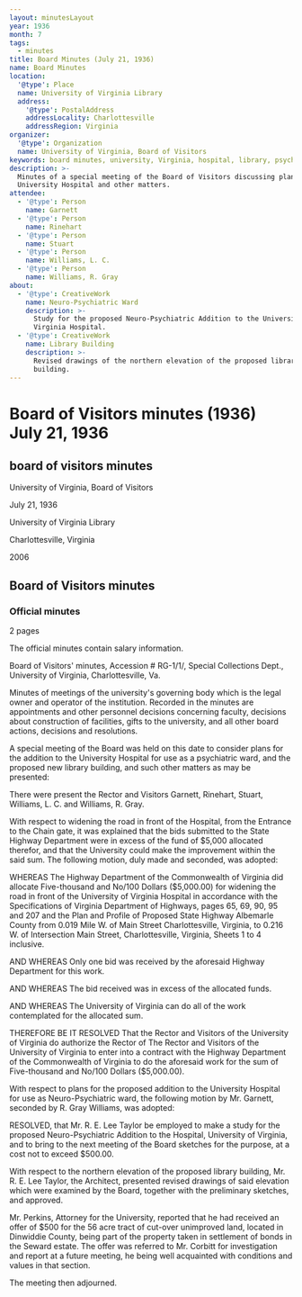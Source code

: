 ```yaml
---
layout: minutesLayout
year: 1936
month: 7
tags:
  - minutes
title: Board Minutes (July 21, 1936)
name: Board Minutes
location:
  '@type': Place
  name: University of Virginia Library
  address:
    '@type': PostalAddress
    addressLocality: Charlottesville
    addressRegion: Virginia
organizer:
  '@type': Organization
  name: University of Virginia, Board of Visitors
keywords: board minutes, university, Virginia, hospital, library, psychiatric ward
description: >-
  Minutes of a special meeting of the Board of Visitors discussing plans for the
  University Hospital and other matters.
attendee:
  - '@type': Person
    name: Garnett
  - '@type': Person
    name: Rinehart
  - '@type': Person
    name: Stuart
  - '@type': Person
    name: Williams, L. C.
  - '@type': Person
    name: Williams, R. Gray
about:
  - '@type': CreativeWork
    name: Neuro-Psychiatric Ward
    description: >-
      Study for the proposed Neuro-Psychiatric Addition to the University of
      Virginia Hospital.
  - '@type': CreativeWork
    name: Library Building
    description: >-
      Revised drawings of the northern elevation of the proposed library
      building.
---
```


<!-- altadded -->
<!-- altadded -->

<!-- llmmeta -->



<!-- llmformatted -->

# Board of Visitors minutes (1936) July 21, 1936

## board of visitors minutes

University of Virginia, Board of Visitors

July 21, 1936

University of Virginia Library

Charlottesville, Virginia

2006

## Board of Visitors minutes

### Official minutes

2 pages

The official minutes contain salary information.

Board of Visitors' minutes, Accession # RG-1/1/, Special Collections Dept., University of Virginia, Charlottesville, Va.

Minutes of meetings of the university's governing body which is the legal owner and operator of the institution. Recorded in the minutes are appointments and other personnel decisions concerning faculty, decisions about construction of facilities, gifts to the university, and all other board actions, decisions and resolutions.

A special meeting of the Board was held on this date to consider plans for the addition to the University Hospital for use as a psychiatric ward, and the proposed new library building, and such other matters as may be presented:

There were present the Rector and Visitors Garnett, Rinehart, Stuart, Williams, L. C. and Williams, R. Gray.

With respect to widening the road in front of the Hospital, from the Entrance to the Chain gate, it was explained that the bids submitted to the State Highway Department were in excess of the fund of $5,000 allocated therefor, and that the University could make the improvement within the said sum. The following motion, duly made and seconded, was adopted:

WHEREAS The Highway Department of the Commonwealth of Virginia did allocate Five-thousand and No/100 Dollars ($5,000.00) for widening the road in front of the University of Virginia Hospital in accordance with the Specifications of Virginia Department of Highways, pages 65, 69, 90, 95 and 207 and the Plan and Profile of Proposed State Highway Albemarle County from 0.019 Mile W. of Main Street Charlottesville, Virginia, to 0.216 W. of Intersection Main Street, Charlottesville, Virginia, Sheets 1 to 4 inclusive.

AND WHEREAS Only one bid was received by the aforesaid Highway Department for this work.

AND WHEREAS The bid received was in excess of the allocated funds.

AND WHEREAS The University of Virginia can do all of the work contemplated for the allocated sum.

THEREFORE BE IT RESOLVED That the Rector and Visitors of the University of Virginia do authorize the Rector of The Rector and Visitors of the University of Virginia to enter into a contract with the Highway Department of the Commonwealth of Virginia to do the aforesaid work for the sum of Five-thousand and No/100 Dollars ($5,000.00).

With respect to plans for the proposed addition to the University Hospital for use as Neuro-Psychiatric ward, the following motion by Mr. Garnett, seconded by R. Gray Williams, was adopted:

RESOLVED, that Mr. R. E. Lee Taylor be employed to make a study for the proposed Neuro-Psychiatric Addition to the Hospital, University of Virginia, and to bring to the next meeting of the Board sketches for the purpose, at a cost not to exceed $500.00.

With respect to the northern elevation of the proposed library building, Mr. R. E. Lee Taylor, the Architect, presented revised drawings of said elevation which were examined by the Board, together with the preliminary sketches, and approved.

Mr. Perkins, Attorney for the University, reported that he had received an offer of $500 for the 56 acre tract of cut-over unimproved land, located in Dinwiddie County, being part of the property taken in settlement of bonds in the Seward estate. The offer was referred to Mr. Corbitt for investigation and report at a future meeting, he being well acquainted with conditions and values in that section.

The meeting then adjourned.
